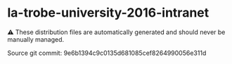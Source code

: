 # la-trobe-university-2016-intranet

:warning: These distribution files are automatically generated and should never be manually managed.

Source git commit: 9e6b1394c9c0135d681085cef8264990056e311d
